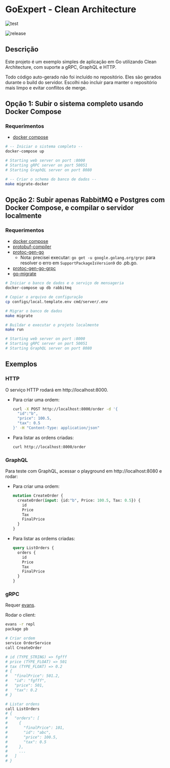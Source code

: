 # GoExpert - Clean Architecture

![test](https://github.com/lmtani/learning-clean-architecture/actions/workflows/main.yml/badge.svg)

![release](https://github.com/lmtani/learning-clean-architecture/actions/workflows/release.yml/badge.svg)

## Descrição

Este projeto é um exemplo simples de aplicação em Go utilizando Clean Architecture, com suporte a gRPC, GraphQL e HTTP.

Todo código auto-gerado não foi incluído no repositório. Eles são gerados durante o build do servidor. Escolhi não incluir para manter o repositório mais limpo e evitar conflitos de merge.

## Opção 1: Subir o sistema completo usando Docker Compose

### Requerimentos

- [docker compose](https://docs.docker.com/compose/install/)

```bash
# -- Iniciar o sistema completo --
docker-compose up

# Starting web server on port :8000
# Starting gRPC server on port 50051
# Starting GraphQL server on port 8080

# -- Criar o schema do banco de dados --
make migrate-docker
```

## Opção 2: Subir apenas RabbitMQ e Postgres com Docker Compose, e compilar o servidor localmente

### Requerimentos

- [docker compose](https://docs.docker.com/compose/install/)
- [protobuf-compiler](https://grpc.io/docs/protoc-installation/)
- [protoc-gen-go](https://grpc.io/docs/languages/go/quickstart/)
  - Nota: precisei executar: `go get -u google.golang.org/grpc` para resolver o erro em `SupportPackageIsVersion9` do .pb.go.
- [protoc-gen-go-grpc](https://grpc.io/docs/languages/go/quickstart/)
- [go-migrate](https://github.com/golang-migrate/migrate)

```bash
# Iniciar o banco de dados e o serviço de mensageria
docker-compose up db rabbitmq

# Copiar o arquivo de configuração
cp configs/local.template.env cmd/server/.env

# Migrar o banco de dados
make migrate

# Buildar e executar o projeto localmente
make run

# Starting web server on port :8000
# Starting gRPC server on port 50051
# Starting GraphQL server on port 8080
```


## Exemplos

### HTTP

O serviço HTTP rodará em http://localhost:8000.

- Para criar uma ordem:

  ```bash
  curl -X POST http://localhost:8000/order -d '{
    "id":"b",
    "price": 100.5,
    "tax": 0.5
  }' -H "Content-Type: application/json"
  ```

- Para listar as ordens criadas:

  ```bash
  curl http://localhost:8000/order
  ```

### GraphQL

Para teste com GraphQL, acessar o playground em http://localhost:8080 e rodar:

- Para criar uma ordem:

  ```graphql
  mutation CreateOrder {
    createOrder(input: {id:"b", Price: 100.5, Tax: 0.5}) {
      id
      Price
      Tax
      FinalPrice
    }
  }
  ```

- Para listar as ordems criadas:

  ```graphql
  query ListOrders {
    orders {
      id
      Price
      Tax
      FinalPrice
    }
  }
  ```

### gRPC

Requer [evans](https://github.com/ktr0731/evans).

Rodar o client:

```bash
evans -r repl
package pb

# Criar ordem
service OrderService
call CreateOrder

# id (TYPE_STRING) => fgfff
# price (TYPE_FLOAT) => 501
# tax (TYPE_FLOAT) => 0.2
# {
#   "finalPrice": 501.2,
#   "id": "fgfff",
#   "price": 501,
#   "tax": 0.2
# }

# Listar ordens
call ListOrders
# {
#   "orders": [
#     {
#       "finalPrice": 101,
#       "id": "abc",
#       "price": 100.5,
#       "tax": 0.5
#     },
#     ...
#   ]
# }
```
